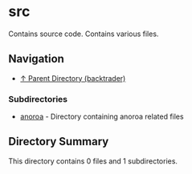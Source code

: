 # src

Contains source code. Contains various files.

## Navigation

* [↑ Parent Directory (backtrader)](../README.md)

### Subdirectories

* [anoroa](anoroa/README.md) - Directory containing anoroa related files

## Directory Summary

This directory contains 0 files and 1 subdirectories.

